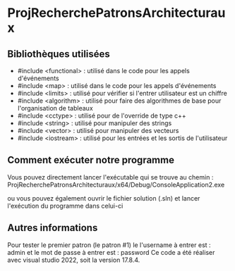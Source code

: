 # ProjRecherchePatronsArchitecturaux


## Bibliothèques utilisées
- #include \<functional> : utilisé dans le code pour les appels d'événements
- #include \<map> : utilisé dans le code pour les appels d'événements
- #include \<limits> : utilisé pour vérifier si l'entrer utilisateur est un chiffre 
- #include \<algorithm> : utilisé pour faire des algorithmes de base pour l'organisation de tableaux
- #include \<cctype> : utilisé pour de l'override de type c++
- #include \<string> : utilisé pour manipuler des strings
- #include \<vector> : utilisé pour manipuler des vecteurs
- #include \<iostream> : utilisé pour les entrées et les sortis de l'utilisateur

## Comment exécuter notre programme 
Vous pouvez directement lancer l'exécutable qui se trouve au chemin : ProjRecherchePatronsArchitecturaux/x64/Debug/ConsoleApplication2.exe

ou vous pouvez également ouvrir le fichier solution (.sln) et lancer l'exécution du programme dans celui-ci

## Autres informations
Pour tester le premier patron (le patron #1) le l'username à entrer est : admin et le mot de passe à entrer est : password
Ce code a été réaliser avec visual studio 2022, soit la version 17.8.4.
